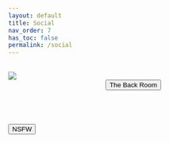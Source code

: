 ```yaml
---
layout: default
title: Social
nav_order: 7
has_toc: false
permalink: /social
---
```


<!-- 
{: .note }
> {: .opaque }
> 
>
> 
-->

<br />
<div class="gallery">
<div class="card">
<div class="responsive">
<img class="white-background" src="https://the-back-room.info/assets/images/social/deviantart-1-logo-svg-vector.svg" />
</div>
<div class="container">
<span class="fs-3">
<div align="center" class="text-small">
<a href="https://www.deviantart.com/the-back-room" target="_blank">
<button type="button" name="button" class="btn">The Back Room</button></a>
</div>
</span>
<br />
</div>
</div>
</div>
<br /><br />
<!-- ////////////////////////////////////////////////////////////////////////////////////////////////////////////////////// -->
<br />
<a href="/social/nsfw">
<button type="button" name="button" class="btn">NSFW</button>
</a>
<br />
<!-- ////////////////////////////////////////////////////////////////////////////////////////////////////////////////////// -->